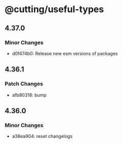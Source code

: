 # @cutting/useful-types

## 4.37.0

### Minor Changes

- d0f474b0: Release new esm versions of packages

## 4.36.1

### Patch Changes

- afb80318: bump

## 4.36.0

### Minor Changes

- a38ea904: reset changelogs
